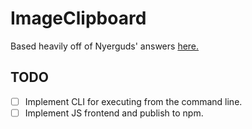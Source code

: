 ﻿# ImageClipboard

Based heavily off of Nyerguds' answers [here.](https://stackoverflow.com/questions/44177115/copying-from-and-to-clipboard-loses-image-transparency/46424800#46424800)

## TODO

- [ ] Implement CLI for executing from the command line.
- [ ] Implement JS frontend and publish to npm.